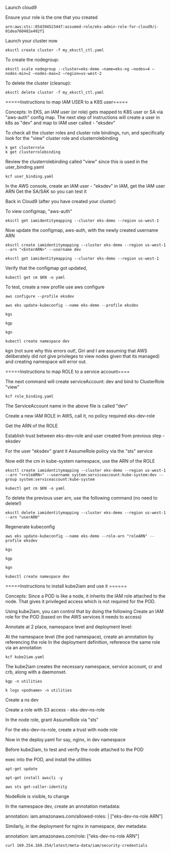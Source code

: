 Launch cloud9

Ensure your role is the one that you created 

    arn:aws:sts::854394523447:assumed-role/eks-admin-role-for-cloud9/i-01dea760482e492f1

Launch your cluster now

    eksctl create cluster -f my_eksctl_ctl.yaml

 To create the nodegroup:

    eksctl scale nodegroup --cluster=eks-demo —name=eks-ng —nodes=4 —nodes-min=2 —nodes-max=2 —region=us-west-2
 
 To delete the cluster (cleanup):

    eksctl delete cluster -f my_eksctl_ctl.yaml




=====Instructions to map IAM USER to a K8S user=====

Concepts: In EKS, an IAM user (or role) gets mapped to K8S user or SA via "aws-auth" config map.  The next step of instructions will create a user in k8s as "dev" and map to IAM user called - "eksdev"

To check all the cluster roles and cluster role bindings, run, and specifically look for the "view" cluster role and clusterrolebinding

    k get clusterrole
    k get clusterrolebinding

Review the clusterrolebinding called "view" since this is used in the user_binding.yaml

    kcf user_binding.yaml
    
In the AWS console, create an IAM user - "eksdev" in IAM, get the IAM user ARN
Get the SA/SAK so you can test it

Back in Cloud9 (after you have created your cluster)

To view configmap, "aws-auth"

    eksctl get iamidentitymapping --cluster eks-demo --region us-west-1

Now update the configmap, aws-auth, with the newly created username ARN

    eksctl create iamidentitymapping --cluster eks-demo --region us-west-1 --arn "<EnterARN>" --username dev

    eksctl get iamidentitymapping --cluster eks-demo --region us-west-1

Verify that the configmap got updated,

    kubectl get cm $KN -o yaml

To test,
create a new profile use aws configure

    aws configure --profile eksdev

    aws eks update-kubeconfig --name eks-demo --profile eksdev

    kgs

    kgp

    kgn

    kubectl create namespace dev

kgn (not sure why this errors out!, Giri and I are assuming that AWS deliberately did not give privileges to view nodes given that its managed) and creating namespace will error out.



=====Instructions to map ROLE to a service account====

The next command will create serviceAccount: dev and bind to ClusterRole "view"

    kcf role_binding.yaml

The ServiceAccount name in the above file is called "dev"

Create a new IAM ROLE in AWS, call it, no policy required
    eks-dev-role

Get the ARN of the ROLE

Establish trust between eks-dev-role and user created from previous step - eksdev

For the user "eksdev" grant it AssumeRole policy via the "sts" service

Now edit the cm in kube-system namespace, use the ARN of the ROLE

    eksctl create iamidentitymapping --cluster eks-demo --region us-west-1 --arn "<roleARN>" --username system:serviceaccount:kube-system:dev --group system:serviceaccount:kube-system

    kubectl get cm $KN -o yaml    

To delete the previous user arn, use the following command (no need to delete!)
    
    eksctl delete iamidentitymapping --cluster eks-demo --region us-west-1 --arn "userARN"

Regenerate kubeconfig

    aws eks update-kubeconfig --name eks-demo --role-arn "roleARN" --profile eksdev

    kgs

    kgp

    kgn

    kubectl create namespace dev




=====Instructions to install kube2iam and use it ======

Concepts: Since a POD is like a node, it inherits the IAM role attached to the node.  That gives it privileged access which is not required for the POD.

Using kube2iam, you can control that by doing the following
Create an IAM role for the POD (based on the AWS services it needs to access)

Annotate at 2 place, namespace level and deployment level:

At the namespace level (the pod namespace), create an annotation by referencing the role
In the deployment definition, reference the same role via an annotation

    kcf kube2iam.yaml

The kube2iam creates the necessary namespace, service account, cr and crb, along with a daemonset.

    kgp -n utilities

    k logs <podname> -n utilities

Create a ns dev

Create a role with S3 access - eks-dev-ns-role

In the node role, grant AssumeRole via "sts"

For the eks-dev-ns-role, create a trust with node role

Now in the deploy.yaml for say, nginx, in dev namespace

Before kube2iam, to test and verify the node attached to the POD

exec into the POD, and install the utilities

    apt-get update

    apt-get install awscli -y

    aws sts get-caller-identity

NodeRole is visible, to change

In the namespace dev, create an annotation
metadata:

   annotation:
     iam.amazonaws.com/allowed-roles: |
      ["eks-dev-ns-role ARN"]

Similarly, in the deployment for nginx in namespace, dev
metadata:

   annotation:
     iam.amazonaws.com/role: ["eks-dev-ns-role ARN"]

    curl 169.254.169.254/latest/meta-data/iam/security-credentials








